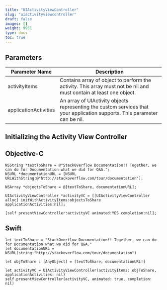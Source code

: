 ```yaml
---
title: "UIActivityViewController"
slug: "uiactivityviewcontroller"
draft: false
images: []
weight: 9951
type: docs
toc: true
---
```


## Parameters
| Parameter Name | Description |
| ------ | ------ |
| activityItems   | Contains array of object to perform the activity. This array must not be nil and must contain at least one object. |
| applicationActivities  | An array of UIActivity objects representing the custom services that your application supports. This parameter can be nil.      |

## Initializing the Activity View Controller
## **Objective-C**

    NSString *textToShare = @"StackOverflow Documentation!! Together, we can do for Documentation what we did for Q&A.";
    NSURL *documentationURL = [NSURL URLWithString:@"http://stackoverflow.com/tour/documentation"];
    
    NSArray *objectsToShare = @[textToShare, documentationURL];
    
    UIActivityViewController *activityVC = [[UIActivityViewController alloc] initWithActivityItems:objectsToShare applicationActivities:nil];
    
    [self presentViewController:activityVC animated:YES completion:nil];
    
## **Swift**

    let textToShare = "StackOverflow Documentation!! Together, we can do for Documentation what we did for Q&A."
    let documentationURL = NSURL(string:"http://stackoverflow.com/tour/documentation")

    let objToShare : [AnyObject] = [textToShare, documentationURL!]

    let activityVC = UIActivityViewController(activityItems: objToShare, applicationActivities: nil)
    self.presentViewController(activityVC, animated: true, completion: nil)

